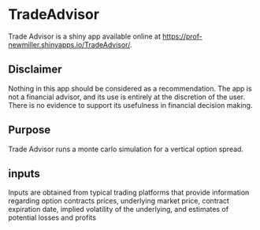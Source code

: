# TradeAdvisor

Trade Advisor is a shiny app available online at https://prof-newmiller.shinyapps.io/TradeAdvisor/.

## Disclaimer

Nothing in this app should be considered as a recommendation. The app is not a financial advisor, and its use is entirely at the discretion of the user. There is no evidence to support its usefulness in financial decision making.

## Purpose

Trade Advisor runs a monte carlo simulation for a vertical option spread.

## inputs

Inputs are obtained from typical trading platforms that provide information regarding option contracts prices, underlying market price, contract expiration date, implied volatility of the underlying, and estimates of potential losses and profits
